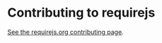 # Contributing to requirejs

[See the requirejs.org contributing page](http://requirejs.org/docs/contributing.html).

